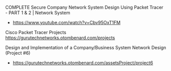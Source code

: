 COMPLETE Secure Company Network System Design Using Packet Tracer - PART 1 & 2 | Network System
- https://www.youtube.com/watch?v=Cbv95OxT1FM

Cisco Packet Tracer Projects
https://gurutechnetworks.otombenard.com/projects


Design and Implementation of a Company/Business System Network Design (Project #6)
- https://gurutechnetworks.otombenard.com/assetsProject/project6
